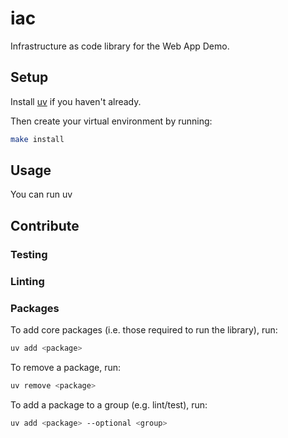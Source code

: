 # iac

Infrastructure as code library for the Web App Demo.

## Setup

Install [uv](https://docs.astral.sh/uv/getting-started/installation/) if you haven't already.

Then create your virtual environment by running:

```bash
make install
```

## Usage

You can run uv 

## Contribute

### Testing

### Linting

### Packages

To add core packages (i.e. those required to run the library), run:

```bash
uv add <package>
```

To remove a package, run:

```bash
uv remove <package>
```

To add a package to a group (e.g. lint/test), run:

```bash
uv add <package> --optional <group>
```
